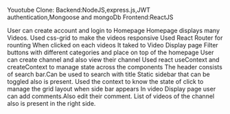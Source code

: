 Youotube Clone:
Backend:NodeJS,express.js,JWT authentication,Mongoose and mongoDb
Frontend:ReactJS

User can create account and login to Homepage
Homepage displays many Videos.
Used css-grid to make the videos responsive 
Used React Router for rounting
When clicked on each videos It taked to Video Display page
Filter buttons with different categories and place on top of the homepage
User can create channel and also view their channel
Used react useContext and createContext to manage state across the components
The header consists of search bar.Can be used to search with title
Static sidebar that can be toggled also is present.
Used the context to know the state of click to manage the grid layout when side bar appears
In video Display page user can add comments.Also edit their comment.
List of videos of the channel also is present  in the right side.
